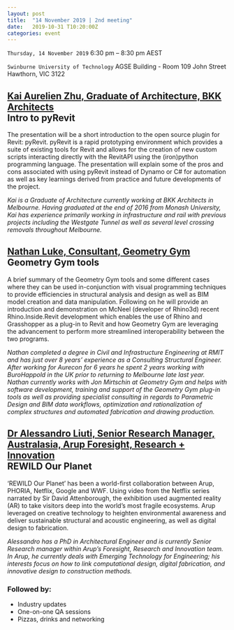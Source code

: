 ```yaml
---
layout: post
title:  "14 November 2019 | 2nd meeting"
date:   2019-10-31 T10:20:00Z
categories: event
---
```


`Thursday, 14 November 2019`
6:30 pm – 8:30 pm AEST

`Swinburne University of Technology`
AGSE Building - Room 109
John Street
Hawthorn, VIC 3122

## [Kai Aurelien Zhu, Graduate of Architecture, BKK Architects](https://kaiaurelienzhu.com/about) <br> Intro to pyRevit

The presentation will be a short introduction to the open source plugin for Revit: pyRevit. pyRevit is a rapid prototyping environment which provides a suite of existing tools for Revit and allows for the creation of new custom scripts interacting directly with the RevitAPI using the (iron)python programming language. The presentation will explain some of the pros and cons associated with using pyRevit instead of Dynamo or C# for automation as well as key learnings derived from practice and future developments of the project.

*Kai is a Graduate of Architecture currently working at BKK Architects in Melbourne. Having graduated at the end of 2016 from Monash University, Kai has experience primarily working in infrastructure and rail with previous projects including the Westgate Tunnel as well as several level crossing removals throughout Melbourne.*

## [Nathan Luke, Consultant, Geometry Gym](https://www.linkedin.com/in/nathan-luke) <br> Geometry Gym tools

A brief summary of the Geometry Gym tools and some different cases where they can be used in-conjunction with visual programming techniques to provide efficiencies in structural analysis and design as well as BIM model creation and data manipulation. Following on he will provide an introduction and demonstration on McNeel (developer of Rhino3d) recent Rhino.Inside.Revit development which enables the use of Rhino and Grasshopper as a plug-in to Revit and how Geometry Gym are leveraging the advancement to perform more streamlined interoperability between the two programs.

*Nathan completed a degree in Civil and Infrastructure Engineering at RMIT and has just over 8 years’ experience as a Consulting Structural Engineer. After working for Aurecon for 6 years he spent 2 years working with BuroHappold in the UK prior to returning to Melbourne late last year. Nathan currently works with Jon Mirtschin at Geometry Gym and helps with software development, training and support of the Geometry Gym plug-in tools as well as providing specialist consulting in regards to Parametric Design and BIM data workflows, optimization and rationalization of complex structures and automated fabrication and drawing production.*

## [Dr Alessandro Liuti, Senior Research Manager, Australasia, Arup Foresight, Research + Innovation](https://www.linkedin.com/in/alessandro-liuti) <br> REWILD Our Planet

‘REWILD Our Planet’ has been a world-first collaboration between Arup, PHORIA, Netflix, Google and WWF. Using video from the Netflix series narrated by Sir David Attenborough, the exhibition used augmented reality (AR) to take visitors deep into the world’s most fragile ecosystems. Arup leveraged on creative technology to heighten environmental awareness and deliver sustainable structural and acoustic engineering, as well as digital design to fabrication.

*Alessandro has a PhD in Architectural Engineer and is currently Senior Research manager within Arup’s Foresight, Research and Innovation team. In Arup, he currently deals with Emerging Technology for Engineering; his interests focus on how to link computational design, digital fabrication, and innovative design to construction methods.*

### Followed by:

- Industry updates
- One-on-one QA sessions
- Pizzas, drinks and networking